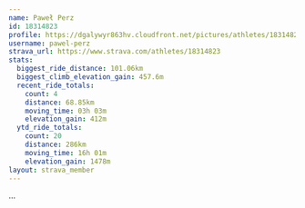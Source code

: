 ```yaml
---
name: Paweł Perz
id: 18314823
profile: https://dgalywyr863hv.cloudfront.net/pictures/athletes/18314823/5244308/1/large.jpg
username: pawel-perz
strava_url: https://www.strava.com/athletes/18314823
stats:
  biggest_ride_distance: 101.06km
  biggest_climb_elevation_gain: 457.6m
  recent_ride_totals:
    count: 4
    distance: 68.85km
    moving_time: 03h 03m
    elevation_gain: 412m
  ytd_ride_totals:
    count: 20
    distance: 286km
    moving_time: 16h 01m
    elevation_gain: 1478m
layout: strava_member
--- 
```

...

